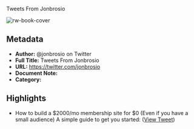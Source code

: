 Tweets From Jonbrosio

![rw-book-cover](https://pbs.twimg.com/profile_images/1555647748728205312/MszECt0T.jpg)

## Metadata
- **Author:** @jonbrosio on Twitter
- **Full Title:** Tweets From Jonbrosio
- **URL:** https://twitter.com/jonbrosio
- **Document Note:** 
- **Category:**

## Highlights
- How to build a $2000/mo membership site for $0
  (Even if you have a small audience)
  A simple guide to get you started: ([View Tweet](https://twitter.com/jonbrosio/status/1675866543471620098))
